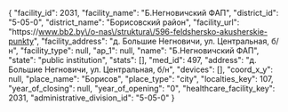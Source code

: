 {
    "facility_id": 2031,
    "facility_name": "Б.Негновичский ФАП",
    "district_id": "5-05-0",
    "district_name": "Борисовский район",
    "facility_url": "https:\/\/www.bb2.by\/o-nas\/struktura\/596-feldshersko-akusherskie-punkty",
    "facility_address": "д. Большие Негновичи, ул. Центральная, б\/н",
    "facility_type": null,
    "ap_1": null,
    "name": "Б.Негновичский ФАП",
    "state": "public institution",
    "stats": [],
    "med_id": 497,
    "address": "д. Большие Негновичи, ул. Центральная, б\/н",
    "devices": [],
    "coord_x_y": null,
    "place_name": "Борисов",
    "place_type": "city",
    "localties_key": 107,
    "year_of_closing": null,
    "year_of_opening": "0",
    "healthcare_facility_key": 2031,
    "administrative_division_id": "5-05-0"
}
